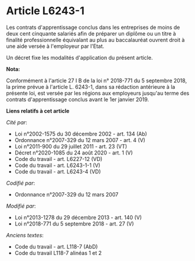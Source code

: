 # Article L6243-1

Les contrats d'apprentissage conclus dans les entreprises de moins de deux cent cinquante salariés afin de préparer un
diplôme ou un titre à finalité professionnelle équivalant au plus au baccalauréat ouvrent droit à une aide versée à
l'employeur par l'Etat.

Un décret fixe les modalités d'application du présent article.

**Nota:**

Conformément à l'article 27 I B de la loi n° 2018-771 du 5 septembre 2018, la prime prévue à l'article L. 6243-1, dans sa
rédaction antérieure à la présente loi, est versée par les régions aux employeurs jusqu'au terme des contrats d'apprentissage
conclus avant le 1er janvier 2019.

**Liens relatifs à cet article**

_Cité par_:

  - Loi n°2002-1575 du 30 décembre 2002 - art. 134 (Ab)
  - Ordonnance n°2007-329 du 12 mars 2007 - art. 4 (V)
  - Loi n°2011-900 du 29 juillet 2011 - art. 23 (VT)
  - Décret n°2020-1085 du 24 août 2020 - art. 1 (V)
  - Code du travail - art. L6227-12 (VD)
  - Code du travail - art. L6243-1-1 (V)
  - Code du travail - art. L6243-4 (VD)

_Codifié par_:

  - Ordonnance n°2007-329 du 12 mars 2007

_Modifié par_:

  - Loi n°2013-1278 du 29 décembre 2013 - art. 140 (V)
  - Loi n°2018-771 du 5 septembre 2018 - art. 27 (V)

_Anciens textes_:

  - Code du travail - art. L118-7 (AbD)
  - Code du travail L118-7 alinéas 1 et 2
